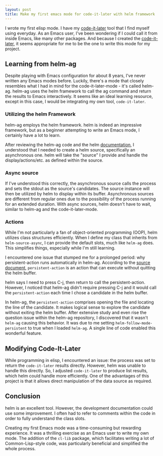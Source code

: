 ```yaml
---
layout: post
title: Make my first emacs mode for code-it-later with helm framework
---
```


I wrote my first elisp mode. I have my [code-it-later](https://github.com/ccqpein/cl-format-rs) tool that I find myself using everyday. As an Emacs user, I've been wondering if I could call it from inside Emacs, like many other packages. And because I created the [code-it-later](https://github.com/ccqpein/cl-format-rs), it seems appropriate for me to be the one to write this mode for my project.

## Learning from helm-ag ##

Despite playing with Emacs configuration for about 8 years, I've never written any Emacs modes before. Luckily, there's a mode that closely resembles what I had in mind for the code-it-later-mode - it's called helm-ag. helm-ag uses the helm framework to call the ag command and return the results to Emacs interactively. It seems like an ideal learning resource, except in this case, I would be integrating my own tool, `code-it-later`. 

### Utilizing the helm Framework ###

helm-ag employs the helm framework. helm is indeed an impressive framework, but as a beginner attempting to write an Emacs mode, I certainly have a lot to learn.

After reviewing the helm-ag code and the helm [documentation](https://github.com/emacs-helm/helm/wiki/Developing), I understood that I needed to create a helm source, specifically an asynchronous one. helm will take the "source" I provide and handle the display/actions/etc. as defined within the source.

### Async source ###

If I've understood this correctly, the asynchronous source calls the process and sets the stdout as the source's candidates. The source instance will then be utilized by helm to display within its buffer. Asynchronous sources are different from regular ones due to the possibility of the process running for an extended duration. With async sources, helm doesn't have to wait, similar to helm-ag and the code-it-later-mode.

### Actions ###

While I'm not particularly a fan of object-oriented programming (OOP), helm utilizes class structures efficiently. When I define my class that inherits from `helm-source-async`, I can provide the default slots, much like `helm-ag` does. This simplifies things, especially while I'm still learning.

I encountered one issue that stumped me for a prolonged period: why persistent-action runs automatically in helm-ag. According to the [source document](https://github.com/emacs-helm/helm/blob/d6806ad23304277b19b0646ce5b19e1a6509ea06/helm-source.el#L175C7-L175C7), `persistent-action` is an action that can execute without quitting the helm buffer.

helm says I need to press C-j, then return to call the persistent-action. However, I noticed that helm-ag didn't require pressing C-j and it would call the `persistent-action` each time I chose a candidate in the helm buffer.

In helm-ag, the `persistent-action` comprises opening the file and locating the line of the candidate. It makes logical sense to explore the candidate without exiting the helm buffer. After extensive study and even rise the question issue within the helm-ag repository, I discovered that it wasn't `helm-ag` causing this behavior. It was due to me setting `helm-follow-mode-persistent` to true when I loaded `helm-ag`. A single line of code enabled this wonderful feature.

## Modifying Code-It-Later ##

While programming in elisp, I encountered an issue: the process was set to return the `code-it-later` results directly. However, helm was unable to handle this directly. So, I adjusted `code-it-later` to produce list results, which helm could handle more efficiently. One of the advantages of this project is that it allows direct manipulation of the data source as required. 

## Conclusion ##

helm is an excellent tool. However, the development documentation could use some improvement. I often had to refer to comments within the code in order to fully understand the class slots.

Creating my first Emacs mode was a time-consuming but rewarding experience. It was a thrilling exercise as an Emacs user to write my own mode. The addition of the `cl-lib` package, which facilitates writing a lot of Common-Lisp-style code, was particularly beneficial and simplified the whole process.
